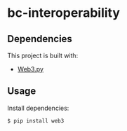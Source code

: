 # bc-interoperability

## Dependencies

This project is built with:

- [Web3.py](https://web3py.readthedocs.io/en/stable/)

## Usage

Install dependencies:

```
$ pip install web3
```

